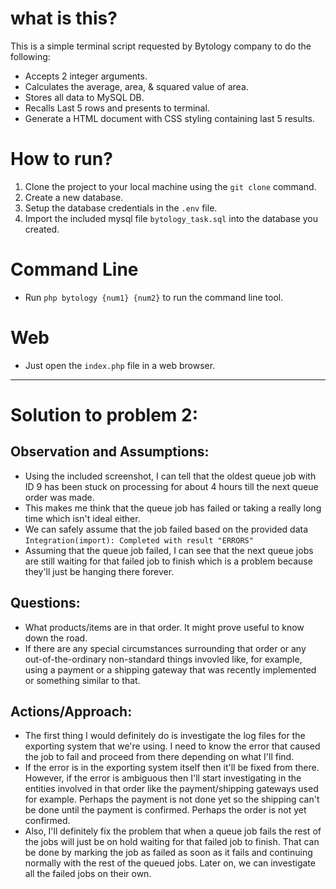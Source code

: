 # what is this?
This is a simple terminal script requested by Bytology company to do the following:
- Accepts 2 integer arguments.
- Calculates the average, area, & squared value of area.
- Stores all data to MySQL DB.
- Recalls Last 5 rows and presents to terminal.
- Generate a HTML document with CSS styling containing last 5 results.

# How to run?
1. Clone the project to your local machine using the `git clone` command.
2. Create a new database.
3. Setup the database credentials in the `.env` file.
4. Import the included mysql file `bytology_task.sql` into the database you created.

# Command Line
- Run `php bytology {num1} {num2}` to run the command line tool.

# Web
- Just open the `index.php` file in a web browser.

---

# Solution to problem 2:
## Observation and Assumptions:
- Using the included screenshot, I can tell that the oldest queue job with ID 9 has been stuck on processing for about 4 hours till the next queue order was made. 
- This makes me think that the queue job has failed or taking a really long time which isn't ideal either.
- We can safely assume that the job failed based on the provided data `Integration(import): Completed with result "ERRORS"`
- Assuming that the queue job failed, I can see that the next queue jobs are still waiting for that failed job to finish which is a problem because they'll just be hanging there forever.

## Questions:
- What products/items are in that order. It might prove useful to know down the road.
- If there are any special circumstances surrounding that order or any out-of-the-ordinary non-standard things invovled like, for example, using a payment or a shipping gateway that was recently implemented or something similar to that.

## Actions/Approach:
- The first thing I would definitely do is investigate the log files for the exporting system that we're using. I need to know the error that caused the job to fail and proceed from there depending on what I'll find.
- If the error is in the exporting system itself then it'll be fixed from there. However, if the error is ambiguous then I'll start investigating in the entities involved in that order like the payment/shipping gateways used for example. Perhaps the payment is not done yet so the shipping can't be done until the payment is confirmed. Perhaps the order is not yet confirmed.
- Also, I'll definitely fix the problem that when a queue job fails the rest of the jobs will just be on hold waiting for that failed job to finish. That can be done by marking the job as failed as soon as it fails and continuing normally with the rest of the queued jobs. Later on, we can investigate all the failed jobs on their own.
